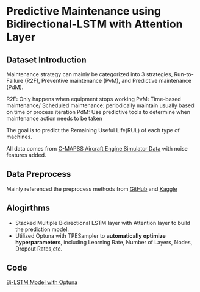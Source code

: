 # Predictive Maintenance using Bidirectional-LSTM with Attention Layer
## Dataset Introduction

Maintenance strategy can mainly be categorized into 3 strategies, Run-to-Failure (R2F), Preventive maintenance (PvM), and Predictive maintenance (PdM).

R2F: Only happens when equipment stops working
PvM: Time-based maintenance/ Scheduled maintenance: periodically maintain usually based on time or process iteration
PdM: Use predictive tools to determine when maintenance action needs to be taken

The goal is to predict the Remaining Useful Life(RUL) of each type of machines.

All data comes from [C-MAPSS Aircraft Engine Simulator Data](https://data.nasa.gov/dataset/C-MAPSS-Aircraft-Engine-Simulator-Data/xaut-bemq) with noise features added.

## Data Preprocess
Mainly referenced the preprocess methods from [GitHub](https://github.com/umbertogriffo/Predictive-Maintenance-using-LSTM) and [Kaggle](https://www.kaggle.com/code/phamvanvung/cmapss)

## Alogirthms
- Stacked Multiple Bidirectional LSTM layer with Attention layer to build the prediction model.
- Utilized Optuna with TPESampler to **automatically optimize hyperparameters**, including Learning Rate, Number of Layers, Nodes, Dropout Rates,etc.

## Code
[Bi-LSTM Model with Optuna](https://github.com/Kev107034011/pdm-lstm-prediction/blob/main/Bi-LSTM%20Model%20with%20Optuna.ipynb)

